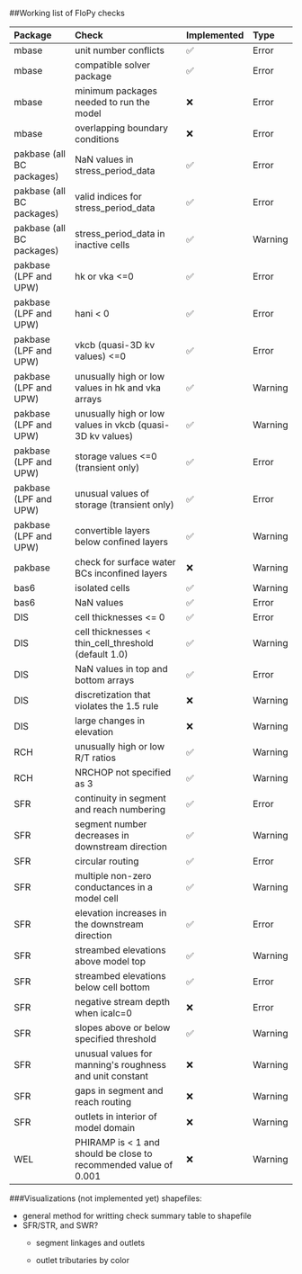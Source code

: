 ##Working list of FloPy checks  



|Package  | Check | Implemented | Type |
| :-----------| :------------| :------------------ | :-------------|  
| mbase | unit number conflicts | :white_check_mark: | Error |
| mbase | compatible solver package | :white_check_mark: | Error |
| mbase | minimum packages needed to run the model | :x: | Error |
| mbase | overlapping boundary conditions | :x: | Error |
| pakbase (all BC packages) | NaN values in stress_period_data | :white_check_mark: | Error |
| pakbase (all BC packages)| valid indices for stress_period_data | :white_check_mark: | Error |
| pakbase (all BC packages)| stress_period_data in inactive cells | :white_check_mark: | Warning |
| pakbase (LPF and UPW)| hk or vka <=0 | :white_check_mark: | Error |
| pakbase (LPF and UPW)| hani < 0 | :white_check_mark: | Error |
| pakbase (LPF and UPW)| vkcb (quasi-3D kv values) <=0 | :white_check_mark: | Error |
| pakbase (LPF and UPW)| unusually high or low values in hk and vka arrays | :white_check_mark: | Warning |
| pakbase (LPF and UPW)| unusually high or low values in vkcb (quasi-3D kv values) | :white_check_mark: | Warning |
| pakbase (LPF and UPW)| storage values <=0 (transient only) | :white_check_mark: | Error |
| pakbase (LPF and UPW)| unusual values of storage (transient only) | :white_check_mark: | Error |
| pakbase (LPF and UPW)| convertible layers below confined layers | :white_check_mark: | Warning |
| pakbase | check for surface water BCs inconfined layers | :x: | Warning |
| bas6 | isolated cells | :white_check_mark: | Warning |
| bas6 | NaN values | :white_check_mark: | Error |
| DIS | cell thicknesses <= 0 | :white_check_mark: | Error |
| DIS | cell thicknesses < thin_cell_threshold (default 1.0) | :white_check_mark: | Warning |
| DIS | NaN values in top and bottom arrays | :white_check_mark: | Error |
| DIS | discretization that violates the 1.5 rule | :x: | Warning |
| DIS | large changes in elevation | :x: | Warning |
| RCH | unusually high or low R/T ratios | :white_check_mark: | Warning |
| RCH | NRCHOP not specified as 3 | :white_check_mark: | Warning |
| SFR | continuity in segment and reach numbering | :white_check_mark: | Error |
| SFR | segment number decreases in downstream direction | :white_check_mark: | Warning |
| SFR | circular routing | :white_check_mark: | Error |
| SFR | multiple non-zero conductances in a model cell | :white_check_mark: | Warning |
| SFR | elevation increases in the downstream direction | :white_check_mark: | Error |
| SFR | streambed elevations above model top | :white_check_mark: | Warning |
| SFR | streambed elevations below cell bottom | :white_check_mark: | Error |
| SFR | negative stream depth when icalc=0 | :x: | Error |
| SFR | slopes above or below specified threshold | :white_check_mark: | Warning |
| SFR | unusual values for manning's roughness and unit constant | :x: | Warning |
| SFR | gaps in segment and reach routing | :x: | Warning |
| SFR | outlets in interior of model domain | :x: | Warning |
| WEL | PHIRAMP is < 1 and should be close to recommended value of 0.001 | :x: | Warning |



###Visualizations (not implemented yet)
shapefiles:  

* general method for writting check summary table to shapefile
* SFR/STR, and SWR?
	* 	segment linkages and outlets
	  
	* 	outlet tributaries by color